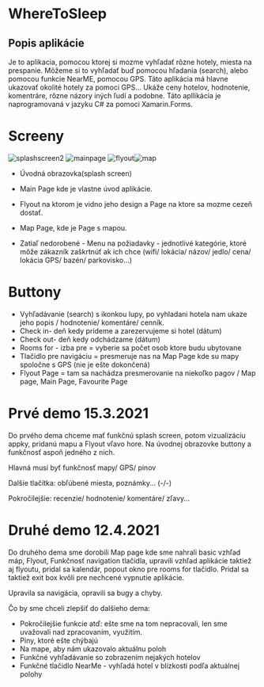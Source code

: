 # WhereToSleep

## Popis aplikácie 
Je to aplikacia, pomocou ktorej si mozme vyhľadať rôzne hotely, miesta na prespanie. Môžeme si to vyhľadať buď pomocou hľadania (search), alebo pomocou funkcie NearME, pomocou GPS. Táto aplikácia má hlavne ukazovať okolité hotely za pomoci GPS... Ukáže ceny hotelov, hodnotenie, komentráre, rôzne názory iných ľudí a podobne. Táto apllikácia je naprogramovaná v jazyku C# za pomoci Xamarin.Forms. 

# Screeny
![splashscreen2](https://user-images.githubusercontent.com/71751430/111030096-ced71280-8400-11eb-9b28-c9b79df06074.png) ![mainpage](https://user-images.githubusercontent.com/71751430/114319263-0d9bdd80-9b11-11eb-969e-27acd6ec06cc.png) ![flyout](https://user-images.githubusercontent.com/71751430/114319171-9108ff00-9b10-11eb-9cdd-80458de10372.png)![map](https://user-images.githubusercontent.com/71751430/114319344-5bb0e100-9b11-11eb-9450-02864f260e26.png)

- Úvodná obrazovka(splash screen)

- Main Page kde je vlastne úvod aplikácie. 

- Flyout na ktorom je vidno jeho design a Page na ktore sa mozme cezeň dostať. 

- Map Page, kde je Page s mapou. 

- Zatiaľ nedorobené - Menu na požiadavky - jednotlivé kategórie, ktoré môže zákazník zaškrtnúť ak ich chce (wifi/ lokácia/ názov/ jedlo/ cena/ lokácia GPS/ bazén/ parkovisko...)

# Buttony 
- Vyhľadávanie (search) s ikonkou lupy, po vyhladani hotela nam ukaze jeho  popis / hodnotenie/ komentáre/ cenník.
- Check in- deň kedy prídeme a zarezervujeme si hotel (dátum)
- Check out- deň kedy odchádzame (dátum)
- Rooms for - izba pre = vyberie sa počet osob ktore budu ubytovane 
- Tlačidlo pre navigáciu = presmeruje nas na Map Page kde su mapy spoločne s GPS (nie je ešte dokončená)
- Flyout Page = tam sa nachádza presmerovanie na niekoľko pagov / Map page, Main Page, Favourite Page 


# Prvé demo 15.3.2021

Do prvého dema chceme mať funkčnú splash screen, potom vizualizáciu appky, pridanú mapu a Flyout vľavo hore. Na úvodnej obrazovke buttony a funkčnosť aspoň jedného z nich.

Hlavná musí byť funkčnosť mapy/ GPS/ pinov

Dalšie tlačítka: obľúbené miesta, poznámky... (-/-)

Pokročilejšie: recenzie/ hodnotenie/ komentáre/ zľavy...

# Druhé demo 12.4.2021

Do druhého dema sme dorobili Map page kde sme nahrali basic vzhľad máp, Flyout, Funkčnosť navigation tlačidla, upravili vzhľad aplikácie taktiež aj flyoutu, pridal sa kalendár, popout okno pre rooms for tlačidlo.
Pridal sa taktiež exit box kvôli pre nechcené vypnutie aplikácie.

Upravila sa navigácia, opravili sa bugy a chyby. 

Čo by sme chceli zlepšiť do dalšieho dema:
 - Pokročilejšie funkcie atď: ešte sme na tom nepracovali, len sme uvažovali nad zpracovaním, využitím. 
 - Piny, ktoré ešte chýbajú
 - Na mape, aby nám ukazovalo aktuálnu poloh
 - Funkčné vyhľadávanie so zobrazením nejakých hotelov
 - Funkčné tlačidlo NearMe - vyhľadá hotel v blízkosti podľa aktuálnej polohy

